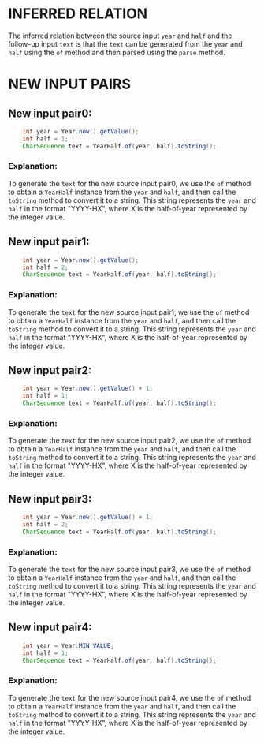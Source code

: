 # INFERRED RELATION
The inferred relation between the source input `year` and `half` and the follow-up input `text` is that the `text` can be generated from the `year` and `half` using the `of` method and then parsed using the `parse` method.

# NEW INPUT PAIRS
## New input pair0:
```java
    int year = Year.now().getValue();
    int half = 1;
    CharSequence text = YearHalf.of(year, half).toString();
```
### Explanation:
To generate the `text` for the new source input pair0, we use the `of` method to obtain a `YearHalf` instance from the `year` and `half`, and then call the `toString` method to convert it to a string. This string represents the `year` and `half` in the format "YYYY-HX", where X is the half-of-year represented by the integer value.

## New input pair1:
```java
    int year = Year.now().getValue();
    int half = 2;
    CharSequence text = YearHalf.of(year, half).toString();
```
### Explanation:
To generate the `text` for the new source input pair1, we use the `of` method to obtain a `YearHalf` instance from the `year` and `half`, and then call the `toString` method to convert it to a string. This string represents the `year` and `half` in the format "YYYY-HX", where X is the half-of-year represented by the integer value.

## New input pair2:
```java
    int year = Year.now().getValue() + 1;
    int half = 1;
    CharSequence text = YearHalf.of(year, half).toString();
```
### Explanation:
To generate the `text` for the new source input pair2, we use the `of` method to obtain a `YearHalf` instance from the `year` and `half`, and then call the `toString` method to convert it to a string. This string represents the `year` and `half` in the format "YYYY-HX", where X is the half-of-year represented by the integer value.

## New input pair3:
```java
    int year = Year.now().getValue() + 1;
    int half = 2;
    CharSequence text = YearHalf.of(year, half).toString();
```
### Explanation:
To generate the `text` for the new source input pair3, we use the `of` method to obtain a `YearHalf` instance from the `year` and `half`, and then call the `toString` method to convert it to a string. This string represents the `year` and `half` in the format "YYYY-HX", where X is the half-of-year represented by the integer value.

## New input pair4:
```java
    int year = Year.MIN_VALUE;
    int half = 1;
    CharSequence text = YearHalf.of(year, half).toString();
```
### Explanation:
To generate the `text` for the new source input pair4, we use the `of` method to obtain a `YearHalf` instance from the `year` and `half`, and then call the `toString` method to convert it to a string. This string represents the `year` and `half` in the format "YYYY-HX", where X is the half-of-year represented by the integer value.
